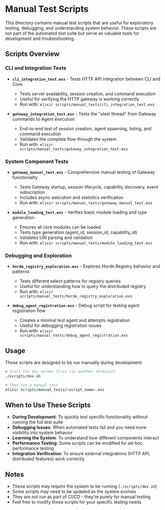 # Manual Test Scripts

This directory contains manual test scripts that are useful for exploratory testing, debugging, and understanding system behavior. These scripts are not part of the automated test suite but serve as valuable tools for development and troubleshooting.

## Scripts Overview

### CLI and Integration Tests

- **`cli_integration_test.exs`** - Tests HTTP API integration between CLI and Core
  - Tests server availability, session creation, and command execution
  - Useful for verifying the HTTP gateway is working correctly
  - Run with: `elixir scripts/manual_tests/cli_integration_test.exs`

- **`gateway_integration_test.exs`** - Tests the "steel thread" from Gateway commands to Agent execution
  - End-to-end test of session creation, agent spawning, listing, and command execution
  - Validates the complete flow through the system
  - Run with: `elixir scripts/manual_tests/gateway_integration_test.exs`

### System Component Tests

- **`gateway_manual_test.exs`** - Comprehensive manual testing of Gateway functionality
  - Tests Gateway startup, session lifecycle, capability discovery, event subscription
  - Includes async execution and statistics verification
  - Run with: `elixir scripts/manual_tests/gateway_manual_test.exs`

- **`module_loading_test.exs`** - Verifies basic module loading and type generation
  - Ensures all core modules can be loaded
  - Tests type generation (agent_id, session_id, capability_id)
  - Validates URI parsing and validation
  - Run with: `elixir scripts/manual_tests/module_loading_test.exs`

### Debugging and Exploration

- **`horde_registry_exploration.exs`** - Explores Horde.Registry behavior and patterns
  - Tests different select patterns for registry queries
  - Useful for understanding how to query the distributed registry
  - Run with: `elixir scripts/manual_tests/horde_registry_exploration.exs`

- **`debug_agent_registration.exs`** - Debug script for testing agent registration flow
  - Creates a minimal test agent and attempts registration
  - Useful for debugging registration issues
  - Run with: `elixir scripts/manual_tests/debug_agent_registration.exs`

## Usage

These scripts are designed to be run manually during development:

```bash
# Start the dev server first (in another terminal)
./scripts/dev.sh

# Then run a manual test
elixir scripts/manual_tests/<script_name>.exs
```

## When to Use These Scripts

- **During Development**: To quickly test specific functionality without running the full test suite
- **Debugging Issues**: When automated tests fail and you need more visibility into system behavior
- **Learning the System**: To understand how different components interact
- **Performance Testing**: Some scripts can be modified for ad-hoc performance testing
- **Integration Verification**: To ensure external integrations (HTTP API, distributed features) work correctly

## Notes

- These scripts may require the system to be running (`./scripts/dev.sh`)
- Some scripts may need to be updated as the system evolves
- They are not run as part of CI/CD - they're purely for manual testing
- Feel free to modify these scripts for your specific testing needs